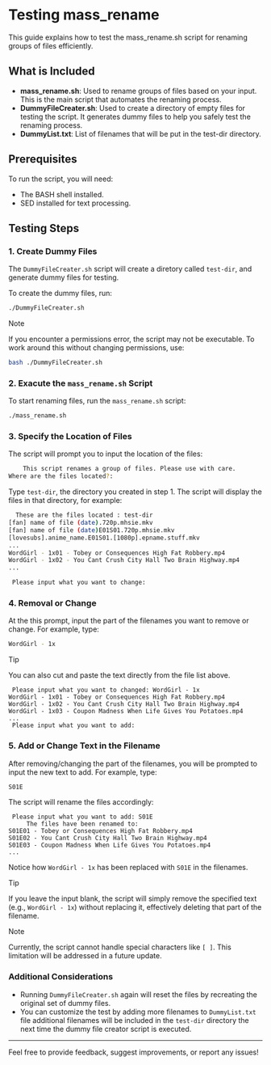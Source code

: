 # Testing mass_rename
This guide explains how to test the mass_rename.sh script for renaming groups of files efficiently.

## What is Included
- **mass_rename.sh**: Used to rename groups of files based on your input. This is the main script that automates the renaming process.
- **DummyFileCreater.sh**: Used to create a directory of empty files for testing the script. It generates dummy files to help you safely test the renaming process.
- **DummyList.txt**: List of filenames that will be put in the test-dir directory.
## Prerequisites
To run the script, you will need:

- The BASH shell installed.
- SED installed for text processing.

## Testing Steps
### 1. Create Dummy Files
The ```DummyFileCreater.sh``` script will create a diretory called ```test-dir```, and generate dummy files for testing.

To create the dummy files, run:

```bash
./DummyFileCreater.sh
```
> [!NOTE]
> If you encounter a permissions error, the script may not be executable. To work around this without changing permissions, use:
```bash
bash ./DummyFileCreater.sh
```
### 2. Exacute the ```mass_rename.sh``` Script
To start renaming files, run the ```mass_rename.sh``` script:
``` bash
./mass_rename.sh
```

### 3. Specify the Location of Files
The script will prompt you to input the location of the files:

```bash
	This script renames a group of files. Please use with care.
Where are the files located?:
```
Type ```test-dir```, the directory you created in step 1. The script will display the files in that directory, for example:
```bash
  These are the files located : test-dir
[fan] name of file (date).720p.mhsie.mkv
[fan] name of file (date)E01S01.720p.mhsie.mkv
[lovesubs].anime_name.E01S01.[1080p].epname.stuff.mkv
...
WordGirl - 1x01 - Tobey or Consequences High Fat Robbery.mp4
WordGirl - 1x02 - You Cant Crush City Hall Two Brain Highway.mp4
...

 Please input what you want to change: 

```
### 4. Removal or Change
At the this prompt, input the part of the filenames you want to remove or change. For example, type:
```bash
WordGirl - 1x
```
> [!TIP] 
> You can also cut and paste the text directly from the file list above.
```
 Please input what you want to changed: WordGirl - 1x
WordGirl - 1x01 - Tobey or Consequences High Fat Robbery.mp4
WordGirl - 1x02 - You Cant Crush City Hall Two Brain Highway.mp4
WordGirl - 1x03 - Coupon Madness When Life Gives You Potatoes.mp4
...
 Please input what you want to add: 
```
### 5. Add or Change Text in the Filename
After removing/changing the part of the filenames, you will be prompted to input the new text to add. For example, type:
```BASH
S01E
```
The script will rename the files accordingly:
```
 Please input what you want to add: S01E
	 The files have been renamed to:
S01E01 - Tobey or Consequences High Fat Robbery.mp4
S01E02 - You Cant Crush City Hall Two Brain Highway.mp4
S01E03 - Coupon Madness When Life Gives You Potatoes.mp4
...
```
Notice how ```WordGirl - 1x``` has been replaced with ```S01E``` in the filenames. 
> [!TIP]
> If you leave the input blank, the script will simply remove the specified text (e.g., `WordGirl - 1x`) without replacing it, effectively deleting that part of the filename.

> [!NOTE]
> Currently, the script cannot handle special characters like ```[ ]```. This limitation will be addressed in a future update.


### Additional Considerations
- Running ```DummyFileCreater.sh``` again will reset the files by recreating the original set of dummy files.
- You can customize the test by adding more filenames to ```DummyList.txt``` file additional filenames will be included in the ```test-dir``` directory the next time the dummy file creator script is executed.


---
Feel free to provide feedback, suggest improvements, or report any issues!



